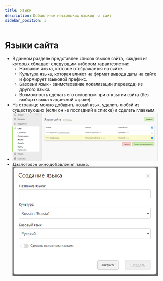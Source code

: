 ```yaml
---
title: Языки
description: Добавление нескольких языков на сайт
sidebar_position: 3
---
```


# Языки сайта
* В данном разделе представлен список языков сайта, каждый из которых обладает следующим набором характеристик:
    + Название языка, которое отображается на сайте.
    + Культура языка, которая влияет на формат вывода даты на сайте и формирует языковой префикс.
    + Базовый язык - заимствование локализации (перевода) из другого языка.
    + Возможность сделать его основным при открытии сайта (без выбора языка в адресной строке).
* На странице можно добавить новый язык, удалить любой из существующих (если он не последний в списке) и сделать главным.
* ![](../_media/cms/cms12.png)
* Диалоговое окно добавления языка.
![](../_media/cms/cms13.png)
